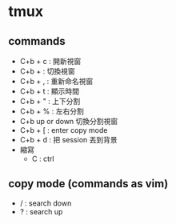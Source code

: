 # tmux

## commands
* C+b + c : 開新視窗
* C+b + <num> : 切換視窗
* C+b + , : 重新命名視窗
* C+b + t : 顯示時間
* C+b + " : 上下分割
* C+b + % : 左右分割
* C+b up or down 切換分割視窗
* C+b + [ : enter copy mode
* C+b + d : 把 session 丟到背景
* 縮寫
  * C : ctrl

## copy mode (commands as vim)
* / : search down
* ? : search up
